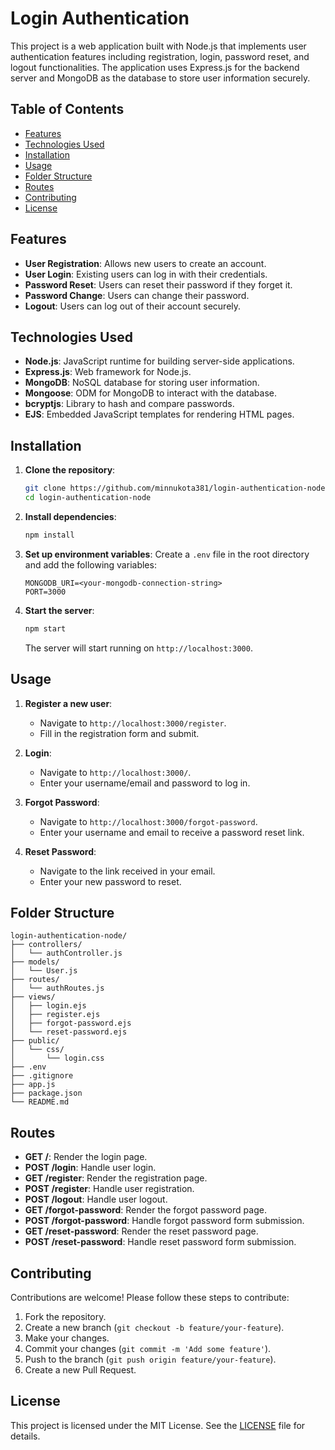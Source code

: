 # Login Authentication

This project is a web application built with Node.js that implements user authentication features including registration, login, password reset, and logout functionalities. The application uses Express.js for the backend server and MongoDB as the database to store user information securely.

## Table of Contents

- [Features](#features)
- [Technologies Used](#technologies-used)
- [Installation](#installation)
- [Usage](#usage)
- [Folder Structure](#folder-structure)
- [Routes](#routes)
- [Contributing](#contributing)
- [License](#license)

## Features

- **User Registration**: Allows new users to create an account.
- **User Login**: Existing users can log in with their credentials.
- **Password Reset**: Users can reset their password if they forget it.
- **Password Change**: Users can change their password.
- **Logout**: Users can log out of their account securely.

## Technologies Used

- **Node.js**: JavaScript runtime for building server-side applications.
- **Express.js**: Web framework for Node.js.
- **MongoDB**: NoSQL database for storing user information.
- **Mongoose**: ODM for MongoDB to interact with the database.
- **bcryptjs**: Library to hash and compare passwords.
- **EJS**: Embedded JavaScript templates for rendering HTML pages.

## Installation

1. **Clone the repository**:
    ```sh
    git clone https://github.com/minnukota381/login-authentication-node.git
    cd login-authentication-node
    ```

2. **Install dependencies**:
    ```sh
    npm install
    ```

3. **Set up environment variables**:
    Create a `.env` file in the root directory and add the following variables:
    ```env
    MONGODB_URI=<your-mongodb-connection-string>
    PORT=3000
    ```

4. **Start the server**:
    ```sh
    npm start
    ```
    The server will start running on `http://localhost:3000`.

## Usage

1. **Register a new user**:
    - Navigate to `http://localhost:3000/register`.
    - Fill in the registration form and submit.

2. **Login**:
    - Navigate to `http://localhost:3000/`.
    - Enter your username/email and password to log in.

3. **Forgot Password**:
    - Navigate to `http://localhost:3000/forgot-password`.
    - Enter your username and email to receive a password reset link.

4. **Reset Password**:
    - Navigate to the link received in your email.
    - Enter your new password to reset.

## Folder Structure

```
login-authentication-node/
├── controllers/
│   └── authController.js
├── models/
│   └── User.js
├── routes/
│   └── authRoutes.js
├── views/
│   ├── login.ejs
│   ├── register.ejs
│   ├── forgot-password.ejs
│   └── reset-password.ejs
├── public/
│   └── css/
│       └── login.css
├── .env
├── .gitignore
├── app.js
├── package.json
└── README.md
```

## Routes

- **GET /**: Render the login page.
- **POST /login**: Handle user login.
- **GET /register**: Render the registration page.
- **POST /register**: Handle user registration.
- **POST /logout**: Handle user logout.
- **GET /forgot-password**: Render the forgot password page.
- **POST /forgot-password**: Handle forgot password form submission.
- **GET /reset-password**: Render the reset password page.
- **POST /reset-password**: Handle reset password form submission.

## Contributing

Contributions are welcome! Please follow these steps to contribute:

1. Fork the repository.
2. Create a new branch (`git checkout -b feature/your-feature`).
3. Make your changes.
4. Commit your changes (`git commit -m 'Add some feature'`).
5. Push to the branch (`git push origin feature/your-feature`).
6. Create a new Pull Request.

## License

This project is licensed under the MIT License. See the [LICENSE](LICENSE) file for details.